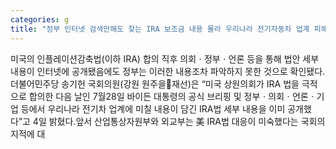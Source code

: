 ```yaml
---
categories: g
title: "정부 인터넷 검색만해도 찾는 IRA 보조금 내용 몰라 우리나라 전기자동차 업계 피해 내용 전혀 인지 못한 정황 드러나"
---
```

미국의 인플레이션감축법(이하 IRA) 합의 직후 의회ㆍ정부ㆍ언론 등을 통해 법안 세부내용이 인터넷에 공개됐음에도 정부는 이러한 내용조차 파악하지 못한 것으로 확인됐다.더불어민주당 송기헌 국회의원(강원 원주을재선)은 &ldquo;미국 상원의회가 IRA 법을 극적으로 합의한 다음 날인 7월28일 바이든 대통령의 공식 브리핑 및 정부ㆍ의회ㆍ언론ㆍ기업 등에서 우리나라 전기차 업계에 미칠 내용이 담긴 IRA법 세부 내용을 이미 공개했다&rdquo;고 4일 밝혔다.앞서 산업통상자원부와 외교부는 美 IRA법 대응이 미숙했다는 국회의 지적에 대